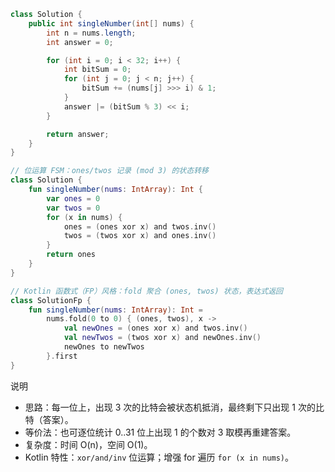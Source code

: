 ```java
class Solution {
    public int singleNumber(int[] nums) {
        int n = nums.length;
        int answer = 0;

        for (int i = 0; i < 32; i++) {
            int bitSum = 0;
            for (int j = 0; j < n; j++) {
                bitSum += (nums[j] >>> i) & 1;
            }
            answer |= (bitSum % 3) << i;
        }

        return answer;
    }
}
```

```kotlin
// 位运算 FSM：ones/twos 记录 (mod 3) 的状态转移
class Solution {
    fun singleNumber(nums: IntArray): Int {
        var ones = 0
        var twos = 0
        for (x in nums) {
            ones = (ones xor x) and twos.inv()
            twos = (twos xor x) and ones.inv()
        }
        return ones
    }
}
```

```kotlin
// Kotlin 函数式（FP）风格：fold 聚合 (ones, twos) 状态，表达式返回
class SolutionFp {
    fun singleNumber(nums: IntArray): Int =
        nums.fold(0 to 0) { (ones, twos), x ->
            val newOnes = (ones xor x) and twos.inv()
            val newTwos = (twos xor x) and newOnes.inv()
            newOnes to newTwos
        }.first
}
```

说明
- 思路：每一位上，出现 3 次的比特会被状态机抵消，最终剩下只出现 1 次的比特（答案）。
- 等价法：也可逐位统计 0..31 位上出现 1 的个数对 3 取模再重建答案。
- 复杂度：时间 O(n)，空间 O(1)。
- Kotlin 特性：`xor/and/inv` 位运算；增强 for 遍历 `for (x in nums)`。
